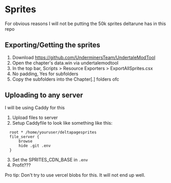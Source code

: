 # Sprites

For obvious reasons I will not be putting the 50k sprites deltarune has in this repo

## Exporting/Getting the sprites

1. Download https://github.com/UnderminersTeam/UndertaleModTool
2. Open the chapter's data.win via undertalemodtool
3. In the top bar, Scripts > Resource Exporters > ExportAllSprites.csx
4. No padding, Yes for subfolders
5. Copy the subfolders into the Chapter[.] folders ofc

## Uploading to any server

I will be using Caddy for this

1. Upload files to server
2. Setup Caddyfile to look like something like this:
  ```caddy
    root * /home/youruser/deltapagesprites
    file_server {
        browse
        hide .git .env
    }
  ```
3. Set the SPRITES_CDN_BASE in `.env`
4. Profit???

Pro tip: Don't try to use vercel blobs for this. It will not end up well.